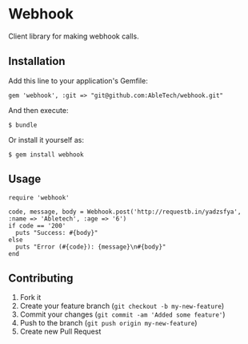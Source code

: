 # Webhook

Client library for making webhook calls.

## Installation

Add this line to your application's Gemfile:

    gem 'webhook', :git => "git@github.com:AbleTech/webhook.git"

And then execute:

    $ bundle

Or install it yourself as:

    $ gem install webhook

## Usage

    require 'webhook'

    code, message, body = Webhook.post('http://requestb.in/yadzsfya', :name => 'Abletech', :age => '6')
    if code == '200'
      puts "Success: #{body}"
    else
      puts "Error (#{code}): {message}\n#{body}"
    end

## Contributing

1. Fork it
2. Create your feature branch (`git checkout -b my-new-feature`)
3. Commit your changes (`git commit -am 'Added some feature'`)
4. Push to the branch (`git push origin my-new-feature`)
5. Create new Pull Request
